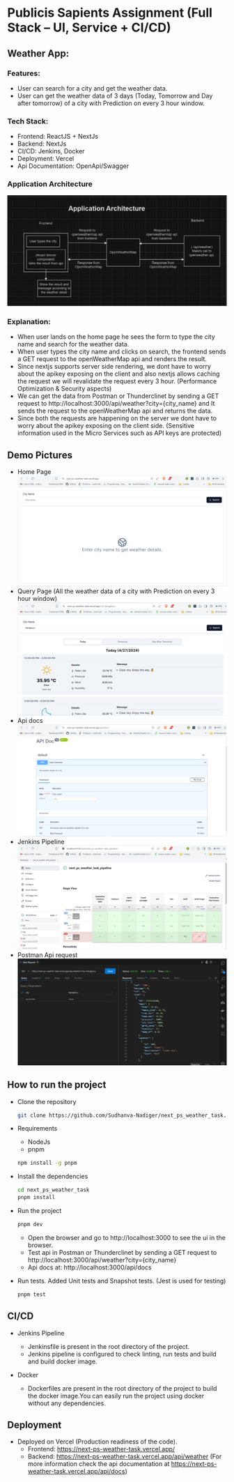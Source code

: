 # Publicis Sapients Assignment (Full Stack – UI, Service + CI/CD)

## Weather App:

### Features:
- User can search for a city and get the weather data.
- User can get the weather data of 3 days (Today, Tomorrow and Day after tomorrow) of a city with Prediction on every 3 hour window.

### Tech Stack:
- Frontend: ReactJS + NextJs
- Backend: NextJs
- CI/CD: Jenkins, Docker
- Deployment: Vercel
- Api Documentation: OpenApi/Swagger

### Application Architecture
<img src='./public/appArchitecture.png' />

### Explanation: 
- When user lands on the home page he sees the form to type the city name and search for the weather data.
- When user types the city name and clicks on search, the frontend sends a GET request to the openWeatherMap api and renders the result.
- Since nextjs supports server side rendering, we dont have to worry about the apikey exposing on the client and also nextjs allows caching the request we will revalidate the request every 3 hour. (Performance Optimization & Security aspects)
- We can get the data from Postman or Thunderclinet by sending a GET request to http://localhost:3000/api/weather?city={city_name} and It sends the request to the openWeatherMap api and returns the data.
- Since both the requests are happening on the server we dont have to worry about the apikey exposing on the client side. (Sensitive information used in the Micro Services such as API keys are protected)

## Demo Pictures
- Home Page
    <img src='./public/ui0.png' />
- Query Page (All the weather data of a city with Prediction on every 3 hour window)
    <img src='./public/ui1.png' />
- Api docs
    <img src='./public/apidocsui.png' />
- Jenkins Pipeline
    <img src='./public/jenkinspipelinedemo.png' />
- Postman Api request
    <img src='./public/postmandemo.png' />

## How to run the project
- Clone the repository
    ```bash
    git clone https://github.com/Sudhanva-Nadiger/next_ps_weather_task.git
    ```
- Requirements
    - NodeJs
    - pnpm
    ```bash
    npm install -g pnpm
    ```

- Install the dependencies
    ```bash
    cd next_ps_weather_task
    pnpm install
    ```
- Run the project
    ```bash
    pnpm dev
    ```
    - Open the browser and go to http://localhost:3000 to see the ui in the browser.
    - Test api in Postman or Thunderclinet by sending a GET request to http://localhost:3000/api/weather?city={city_name}
    - Api docs at: http://localhost:3000/api/docs

- Run tests. Added Unit tests and Snapshot tests. (Jest is used for testing)
    ```bash
    pnpm test
    ```

## CI/CD
- Jenkins Pipeline
    - Jenkinsfile is present in the root directory of the project.
    - Jenkins pipeline is configured to check linting, run tests and build and build docker image.

- Docker
    - Dockerfiles are present in the root directory of the project to build the docker image.You can easily run the project using docker without any dependencies.

## Deployment
- Deployed on Vercel (Production readiness of the code).
    - Frontend: https://next-ps-weather-task.vercel.app/
    - Backend: https://next-ps-weather-task.vercel.app/api/weather (For more information check the api documentation at https://next-ps-weather-task.vercel.app/api/docs)
